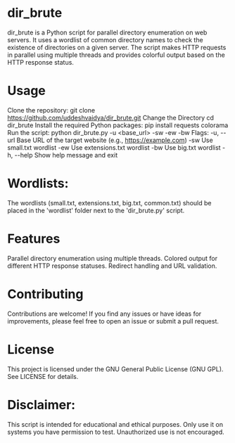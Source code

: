 # dir_brute
dir_brute is a Python script for parallel directory enumeration on web servers. It uses a wordlist of common directory names to check the existence of directories on a given server. The script makes HTTP requests in parallel using multiple threads and provides colorful output based on the HTTP response status.

# Usage
Clone the repository:
git clone https://github.com/uddeshvaidya/dir_brute.git
Change the Directory
cd dir_brute
Install the required Python packages:
pip install requests colorama
Run the script:
python dir_brute.py -u <base_url> -sw -ew -bw
Flags:
  -u, --url    Base URL of the target website (e.g., https://example.com)
  -sw          Use small.txt wordlist
  -ew          Use extensions.txt wordlist
  -bw          Use big.txt wordlist
  -h, --help   Show help message and exit

# Wordlists:
The wordlists (small.txt, extensions.txt, big.txt, common.txt) should be placed in the 'wordlist' folder next to the 'dir_brute.py' script.

# Features
Parallel directory enumeration using multiple threads. Colored output for different HTTP response statuses. Redirect handling and URL validation.

# Contributing
Contributions are welcome! If you find any issues or have ideas for improvements, please feel free to open an issue or submit a pull request.

# License
This project is licensed under the GNU General Public License (GNU GPL). See LICENSE for details.

# Disclaimer: 
This script is intended for educational and ethical purposes. Only use it on systems you have permission to test. Unauthorized use is not encouraged.
